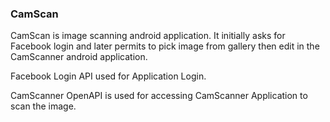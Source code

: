 ### CamScan

CamScan is image scanning android application. It initially asks for Facebook login and later permits to pick image from gallery then edit in the CamScanner android application.

Facebook Login API used for Application Login.

CamScanner OpenAPI is used for accessing CamScanner Application to scan the image.
